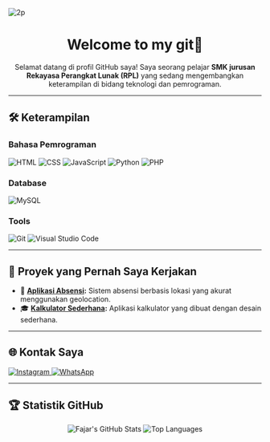 
![2p](https://github.com/user-attachments/assets/9532d17f-1310-4b00-92dd-054af5260876)


<h1 align="center">Welcome to my git👋</h1>

<p align="center">Selamat datang di profil GitHub saya! Saya seorang pelajar <strong>SMK jurusan Rekayasa Perangkat Lunak (RPL)</strong> yang sedang mengembangkan keterampilan di bidang teknologi dan pemrograman.</p>

---

## 🛠️ Keterampilan
### **Bahasa Pemrograman**
<p align="left">
  <img src="https://img.shields.io/badge/HTML-E34F26?style=for-the-badge&logo=html5&logoColor=white" alt="HTML" />
  <img src="https://img.shields.io/badge/CSS-1572B6?style=for-the-badge&logo=css3&logoColor=white" alt="CSS" />
  <img src="https://img.shields.io/badge/JavaScript-F7DF1E?style=for-the-badge&logo=javascript&logoColor=black" alt="JavaScript" />
  <img src="https://img.shields.io/badge/Python-3776AB?style=for-the-badge&logo=python&logoColor=white" alt="Python" />
  <img src="https://img.shields.io/badge/PHP-777BB4?style=for-the-badge&logo=php&logoColor=white" alt="PHP" />
</p>

### **Database**

<p align="left">
  <img src="https://img.shields.io/badge/MySQL-4479A1?style=for-the-badge&logo=mysql&logoColor=white" alt="MySQL" />
</p>

### **Tools**

<p align="left">
  <img src="https://img.shields.io/badge/Git-F05032?style=for-the-badge&logo=git&logoColor=white" alt="Git" />
  <img src="https://img.shields.io/badge/VS%20Code-007ACC?style=for-the-badge&logo=visual-studio-code&logoColor=white" alt="Visual Studio Code" />
</p>

---

## 📂 Proyek yang Pernah Saya Kerjakan

- 🔧 **[Aplikasi Absensi](https://github.com/fajar-mu/absensi-karyawan):** Sistem absensi berbasis lokasi yang akurat menggunakan geolocation.  
- 🎓 **[Kalkulator Sederhana](https://github.com/fajar-mu/kalkulator):** Aplikasi kalkulator yang dibuat dengan desain sederhana.
  
---

## 🌐 Kontak Saya

<p align="left">
  <a href="https://instagram.com/faajharr_">
    <img src="https://img.shields.io/badge/Instagram-E4405F?style=for-the-badge&logo=instagram&logoColor=white" alt="Instagram" />
  </a>
  <a href="https://github.com/fajar-mu">
    <img src="https://img.shields.io/badge/WhatsApp-25D366?style=for-the-badge&logo=whatsapp&logoColor=white" alt="WhatsApp" />
  </a>
</p>

---

## 🏆 Statistik GitHub

<p align="center">
  <img src="https://github-readme-stats.vercel.app/api?username=fajar-mu&show_icons=true&theme=radical" alt="Fajar's GitHub Stats" />
  <img src="https://github-readme-stats.vercel.app/api/top-langs/?username=fajar-mu&layout=compact&theme=radical" alt="Top Languages" />
</p>


